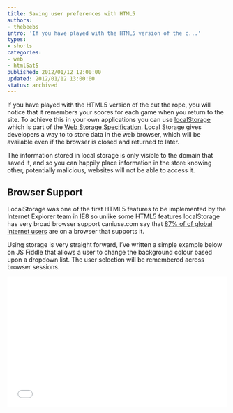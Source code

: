 ```yaml
---
title: Saving user preferences with HTML5
authors:
- thebeebs
intro: 'If you have played with the HTML5 version of the c...'
types:
- shorts
categories:
- web
- html5at5
published: 2012/01/12 12:00:00
updated: 2012/01/12 13:00:00
status: archived
---
```


If you have played with the HTML5 version of the cut the rope, you will notice that it remembers your scores for each game when you return to the site. To achieve this in your own applications you can use [localStorage](http://www.w3.org/TR/webstorage/#storage) which is part of the [Web Storage Specification](http://www.w3.org/TR/webstorage/#storage). Local Storage gives developers a way to to store data in the web browser, which will be available even if the browser is closed and returned to later.<p>The information stored in local storage is only visible to the domain that saved it, and so you can happily place information in the store knowing other, potentially malicious, websites will not be able to access it. 

## Browser Support

LocalStorage was one of the first HTML5 features to be implemented by the Internet Explorer team in IE8 so unlike some HTML5 features localStorage has very broad browser support caniuse.com say that [87% of of global internet users](http://www.caniuse.com/#search=localStorage) are on a browser that supports it.

Using storage is very straight forward, I&rsquo;ve written a simple example below on JS Fiddle that allows a user to change the background colour based upon a dropdown list. The user selection will be remembered across browser sessions.
<iframe style="width: 100%; height: 300px" src="images/" frameborder="0" allowfullscreen="allowfullscreen"></iframe></p>